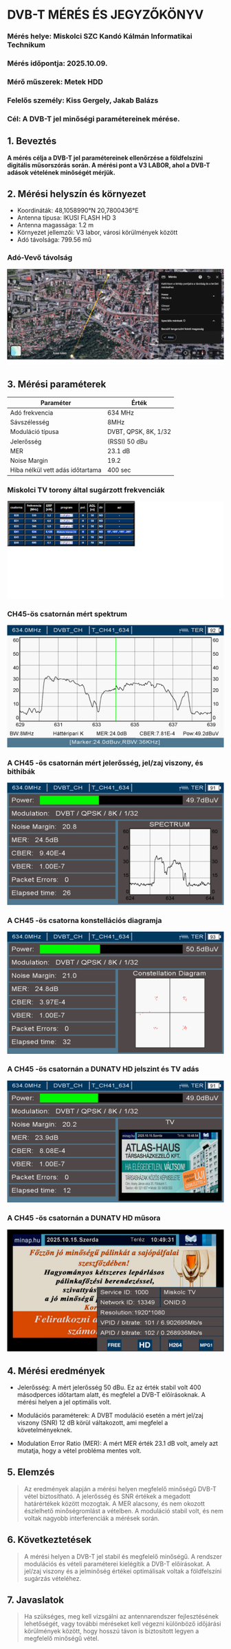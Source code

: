 # DVB-T MÉRÉS ÉS JEGYZŐKÖNYV
### Mérés helye: Miskolci SZC Kandó Kálmán Informatikai Technikum
### Mérés időpontja: 2025.10.09.
### Mérő műszerek: Metek HDD
### Felelős személy: Kiss Gergely, Jakab Balázs
### Cél: A DVB-T jel minőségi paramétereinek mérése.
## 1. Beveztés
**A mérés célja a DVB-T jel paramétereinek ellenőrzése a földfelszíni digitális műsorszórás során. A mérési pont a V3 LABOR, ahol a DVB-T adások vételének minőségét mérjük.**
## 2. Mérési helyszín és környezet
- Koordináták: 48,1058990°N 20,7800436°E
- Antenna típusa: IKUSI FLASH HD 3
- Antenna magassága: 1.2 m
- Környezet jellemzői: V3 labor, városi körülmények között
- Adó távolsága: 799.56 mű
### Adó-Vevő távolság
![Adó-Vevő távolság](táv.png)
## 3. Mérési paraméterek
| Paraméter | Érték |
|-----------|-----------|
| Adó frekvencia	| 634 MHz |
|Sávszélesség|	8MHz|
|Moduláció típusa|	DVBT, QPSK, 8K, 1/32|
|Jelerősség| (RSSI)	50 dBu|
|MER|	23.1 dB|
|Noise Margin|	19.2|
|Hiba nélkül vett adás időtartama|	400 sec|
### Miskolci TV torony által sugárzott frekvenciák
![Frekvenciák](freki.png)
### CH45-ös csatornán mért spektrum
![spekrum](its_snapshot_0013.bmp)
### A CH45 -ös csatornán mért jelerősség, jel/zaj viszony, és bithibák
![spekrum](its_snapshot_0015.bmp)
### A CH45 -ös csatorna konstellációs diagramja
![spekrum](its_snapshot_0012.bmp)
### A CH45 -ös csatornán a DUNATV HD jelszint és TV adás
![spekrum](its_snapshot_0014.bmp)
### A CH45 -ös csatornán a DUNATV HD műsora
![spekrum](its_snapshot_0016.bmp)
## 4. Mérési eredmények
- Jelerősség: A mért jelerősség 50 dBu. Ez az érték stabil volt 400 másodperces időtartam alatt, és megfelel a DVB-T előírásoknak. A mérési helyen a jel optimális volt. 

- Modulációs paraméterek: A DVBT moduláció esetén a mért jel/zaj viszony (SNR) 12 dB körül váltakozott, ami megfelel a követelményeknek.

- Modulation Error Ratio (MER): A mért MER érték 23.1 dB volt, amely azt mutatja, hogy a vétel probléma mentes volt.

## 5. Elemzés
>Az eredmények alapján a mérési helyen megfelelő minőségű DVB-T vétel biztosítható. A jelerősség és SNR értékek a megadott határértékek között mozogtak. A MER alacsony, és nem okozott észlelhető minőségromlást a vételben. A moduláció stabil volt, és nem voltak nagyobb interferenciák a mérések során.

## 6. Következtetések
>A mérési helyen a DVB-T jel stabil és megfelelő minőségű.
A rendszer modulációs és vételi paraméterei kielégítik a DVB-T előírásokat.
A jel/zaj viszony és a jelminőség értékei optimálisak voltak a földfelszíni sugárzás vételéhez.
## 7. Javaslatok
>Ha szükséges, meg kell vizsgálni az antennarendszer fejlesztésének lehetőségét, vagy további méréseket kell végezni különböző időjárási körülmények között, hogy hosszú távon is biztosított legyen a megfelelő minőségű vétel.
